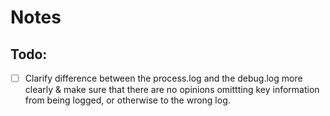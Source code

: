 # Notes 

## Todo: 
- [ ] Clarify difference between the process.log and the debug.log more clearly & make sure that there are no opinions omittting key information from being logged, or otherwise to the wrong log. 